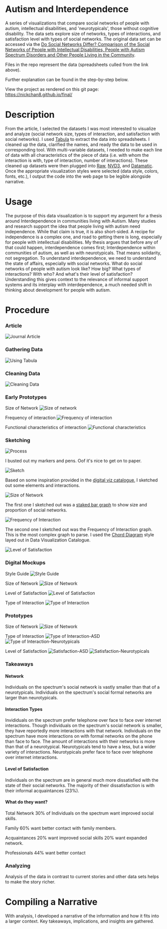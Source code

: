 # Autism and Interdependence

A series of visualizations that compare social networks of people with autism, intellectual disabilities, and 'neurotypicals', those without cognitive disability. The data sets explore size of networks, types of interactions, and satisfaction level with types of social networks. The original data set can be accessed via the [Do Social Networks Differ? Comparison of the Social Networks of People with Intellectual Disabilities, People with Autism Spectrum Disorders and Other People Living in the Community](https://www.ncbi.nlm.nih.gov/pmc/articles/PMC4544488/).

Files in the repo represent the data (spreadsheets culled from the link above).

Further explanation can be found in the step-by-step below.

View the project as rendered on this git page: https://nickchan8.github.io/final/

# Description

From the article, I selected the datasets I was most interested to visualize and analyze (social network size, types of interaction, and satisfaction with social networks). I used [Tabula](http://tabula.technology/) to extract the data into spreadsheets. I cleaned up the data, clarified the names, and ready the data to be used in corresponding tool. With multi-variable datasets, I needed to make each line of data with all characteristics of the piece of data (i.e. with whom the interaction is with, type of interaction, number of interactions). These cleaned up datasets were then plugged into [Raw](http://app.rawgraphs.io/), [NVD3](http://nvd3.org/), and [Datamatic](http://datamatic.io/). Once the appropriate visualization styles were selected (data style, colors, fonts, etc.), I output the code into the web page to be legible alongside narrative.

# Usage

The purpose of this data visualization is to support my argument for a thesis around Interdependence in communities living with Autism. Many studies and research support the idea that people living with autism need independence. While that claim is true, it is also short-sided. A recipe for independence is a complex one, and road to getting there is long, especially for people with intellectual disabilities. My thesis argues that before any of that could happen, interdependence comes first;  Interdependence within communities of autism, as well as with neurotypicals. That means solidarity, not segregation. To understand interdependence, we need to understand the state of affairs, especially with social networks. What do social networks of people with autism look like? How big? What types of interactions? With who? And what's their level of satisfaction? Understanding this gives context to the relevance of informal support systems and its interplay with interdependence, a much needed shift in thinking about development for people with autism. 

# Procedure

### Article

![Journal Article](https://i.imgur.com/xJKrhCy.png)

### Gathering Data

![Using Tabula](https://i.imgur.com/w1r87HL.png)

### Cleaning Data

![Cleaning Data](https://i.imgur.com/K6Wow1t.png)

### Early Prototypes

Size of Network
![Size of network](https://i.imgur.com/lpusIZP.png)

Frequency of interaction
![Frequency of interaction](https://i.imgur.com/mglMA2n.png)

Functional characteristics of interaction
![Functional characteristics](https://i.imgur.com/Rb9iCfy.png)

### Sketching

![Process](https://i.imgur.com/nJ41fx5.jpg)

I busted out my markers and pens. Oof it's nice to get on to paper. 

![Sketch](https://i.imgur.com/XkPi5aN.jpg)

Based on some inspiration provided in the [digital viz catalogue](https://datavizcatalogue.com/search/relationships.html), I sketched out some elements and interactions. 

![Size of Network](https://i.imgur.com/PpgPd3H.jpg)

The first one I sketched out was a [staked bar graph](https://datavizcatalogue.com/methods/stacked_bar_graph.html) to show size and proportion of social networks. 

![Frequency of Interaction](https://i.imgur.com/arR3HVe.png)

The second one I sketched out was the Frequency of Interaction graph. This is the most complex graph to parse. 
I used the [Chord Diagram](https://datavizcatalogue.com/methods/chord_diagram.html) style layed out in Data Visualization Catalogue. 

![Level of Satisfaction](https://i.imgur.com/0im40e9.png)

### Digital Mockups

Style Guide
![Style Guide](https://i.imgur.com/TD3iob0.png)

Size of Network
![Size of Network](https://i.imgur.com/xsWiqX1.png)

Level of Satisfaction
![Level of Satisfaction](https://i.imgur.com/SoeotYf.png)

Type of Interaction
![Type of Interaction](https://i.imgur.com/CG1VTWj.png)

### Prototypes

Size of Network
![Size of Network](https://i.imgur.com/TB2EM5q.png)

Type of Interaction
![Type of Interaction-ASD](https://i.imgur.com/7D17iov.png)
![Type of Interaction-Neurotypicals](https://i.imgur.com/yr6vFPQ.png)

Level of Satisfaction
![Satisfaction-ASD](https://i.imgur.com/8Ly74or.png)
![Satisfaction-Neurotypicals](https://i.imgur.com/smi85VF.png)

### Takeaways

#### Network 
Individuals on the spectrum's social network is vastly smaller than that of a neurotypicals. 
Individuals on the spectrum's social formal networks are larger than neurotypicals.

#### Interaction Types
Invididuals on the spectrum prefer telephone over face to face over internet interactions.
Though individuals on the spectrum's social network is smaller, they have reportedly more interactions with that network. 
Individuals on the spectrum have more interactions on with formal networks on the phone than face to face. 
The amount of interactions with their networks is more than that of a neurotypical. 
Neurotypicals tend to have a less, but a wider variety of interactions.
Neurotypicals prefer face to face over telephone over internet interactions.

#### Level of Satisfaction
Individuals on the spectrum are in general much more dissatisfied with the state of their social networks. 
The majority of their dissatisfaction is with their informal acquaintances (23%). 

#### What do they want?
Total Network
30% of Individuals on the spectrum want improved social skills. 

Family
60% want better contact with family members. 

Acquaintances
20% want improved social skills
20% want expanded network.

Professionals
44% want better contact

### Analyzing

Analysis of the data in contrast to current stories and other data sets helps to make the story richer.

# Compiling a Narrative

With analysis, I developed a narrative of the information and how it fits into a larger context. Key takeaways, implications, and insights are gathered. 
